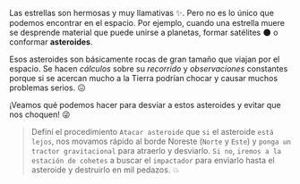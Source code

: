 <gs-attire attire-url="https://raw.githubusercontent.com/MumukiProject/mumuki-guia-gobstones-practica-integradora-primaria/master/assets/attires/config_1552403410457.json"></gs-attire>

<gs-toolbox toolbox-url="https://raw.githubusercontent.com/MumukiProject/mumuki-guia-gobstones-practica-integradora-primaria/master/assets/toolbox_1551388172910.xml"></gs-toolbox>


Las estrellas son hermosas y muy llamativas :sparkles:. Pero no es lo único que podemos encontrar en el espacio. Por ejemplo, cuando una estrella muere se desprende material que puede unirse a planetas, formar satélites :new_moon: o conformar **asteroides**. 

Esos asteroides son básicamente rocas de gran tamaño que viajan por el espacio. Se hacen _cálculos_ sobre su _recorrido_ y _observaciones_ constantes porque si se acercan mucho a la Tierra podrían chocar y causar muchos problemas serios. :confounded: 

¡Veamos qué podemos hacer para desviar a estos asteroides y evitar que nos choquen! :stuck_out_tongue_winking_eye:

> Definí el procedimiento `Atacar asteroide` que `si` el asteroide `está lejos`, nos movamos rápido al borde Noreste (`Norte` y `Este`) y `ponga un tractor gravitacional` para atraerlo y desviarlo. `Si no`, `iremos a la estación de cohetes` a buscar el `impactador` para enviarlo hasta el asteroide y destruirlo en mil pedazos. :collision: